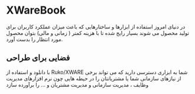 # XWareBook
در دنیای امروز استفاده از ابزارها و ساختارهایی که باعث میزان عملکرد کاربران برای تولید محصول می شوند بسیار رایج شده تا با هزینه کمتر ( زمانی و مالی) بتوان محصول مورد انتظار را بدست آورد.

## فضایی برای طراحی
با دانلود و استفاده از Ruko/XWARE شما به ابزاری دسترسی دارید که می تواند برخی از نیازهای سازمانی شما یا مشتریانتان را در حیطه هایی چون نرم افزارهای مدیریت وظایف ، مدیریت سازمانی و مدیریت مشتریان و ... را برآورده سازد